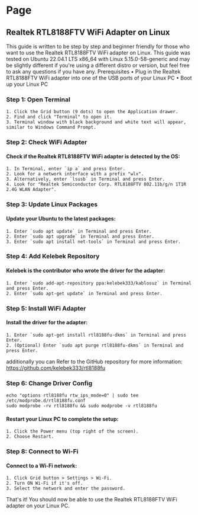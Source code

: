 # Page

## Realtek RTL8188FTV WiFi Adapter on Linux

This guide is written to be step by step and beginner friendly for those who want to use the Realtek RTL8188FTV WiFi adapter on Linux. This guide was tested on Ubuntu 22.04.1 LTS x86\_64 with Linux 5.15.0-58-generic and may be slightly different if you're using a different distro or version, but feel free to ask any questions if you have any. Prerequisites • Plug in the Realtek RTL8188FTV WiFi adapter into one of the USB ports of your Linux PC • Boot up your Linux PC

### Step 1: Open Terminal

```
1. Click the Grid button (9 dots) to open the Application drawer.
2. Find and click "Terminal" to open it.
3. Terminal window with black background and white text will appear, similar to Windows Command Prompt.
```

### Step 2: Check WiFi Adapter

#### Check if the Realtek RTL8188FTV WiFi adapter is detected by the OS:

```
1. In Terminal, enter `ip a` and press Enter.
2. Look for a network interface with a prefix "wlx".
3. Alternatively, enter `lsusb` in Terminal and press Enter.
4. Look for "Realtek Semiconductor Corp. RTL8188FTV 802.11b/g/n 1T1R 2.4G WLAN Adapter".
```

### Step 3: Update Linux Packages

#### Update your Ubuntu to the latest packages:

```
1. Enter `sudo apt update` in Terminal and press Enter.
2. Enter `sudo apt upgrade` in Terminal and press Enter.
3. Enter `sudo apt install net-tools` in Terminal and press Enter.
```

### Step 4: Add Kelebek Repository

#### Kelebek is the contributor who wrote the driver for the adapter:

```
1. Enter `sudo add-apt-repository ppa:kelebek333/kablosuz` in Terminal and press Enter.
2. Enter `sudo apt-get update` in Terminal and press Enter.
```

### Step 5: Install WiFi Adapter

#### Install the driver for the adapter:

```
1. Enter `sudo apt-get install rtl8188fu-dkms` in Terminal and press Enter.
2. (Optional) Enter `sudo apt purge rtl8188fu-dkms` in Terminal and press Enter.
```

additionally you can Refer to the GitHub repository for more information: https://github.com/kelebek333/rtl8188fu

### Step 6: Change Driver Config

```
echo "options rtl8188fu rtw_ips_mode=0" | sudo tee /etc/modprobe.d/rtl8188fu.conf
sudo modprobe -rv rtl8188fu && sudo modprobe -v rtl8188fu
```

#### Restart your Linux PC to complete the setup:

```
1. Click the Power menu (top right of the screen).
2. Choose Restart.
```

### Step 8: Connect to Wi-Fi

#### Connect to a Wi-Fi network:

```
1. Click Grid button > Settings > Wi-Fi.
2. Turn ON Wi-Fi if it's off.
3. Select the network and enter the password.
```

That's it! You should now be able to use the Realtek RTL8188FTV WiFi adapter on your Linux PC.
